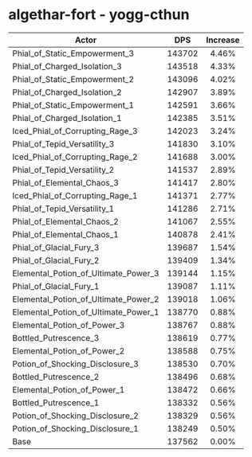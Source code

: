 # algethar-fort - yogg-cthun
| Actor | DPS | Increase |
|---|:---:|:---:|
|Phial_of_Static_Empowerment_3|143702|4.46%|
|Phial_of_Charged_Isolation_3|143518|4.33%|
|Phial_of_Static_Empowerment_2|143096|4.02%|
|Phial_of_Charged_Isolation_2|142907|3.89%|
|Phial_of_Static_Empowerment_1|142591|3.66%|
|Phial_of_Charged_Isolation_1|142385|3.51%|
|Iced_Phial_of_Corrupting_Rage_3|142023|3.24%|
|Phial_of_Tepid_Versatility_3|141830|3.10%|
|Iced_Phial_of_Corrupting_Rage_2|141688|3.00%|
|Phial_of_Tepid_Versatility_2|141537|2.89%|
|Phial_of_Elemental_Chaos_3|141417|2.80%|
|Iced_Phial_of_Corrupting_Rage_1|141371|2.77%|
|Phial_of_Tepid_Versatility_1|141286|2.71%|
|Phial_of_Elemental_Chaos_2|141067|2.55%|
|Phial_of_Elemental_Chaos_1|140878|2.41%|
|Phial_of_Glacial_Fury_3|139687|1.54%|
|Phial_of_Glacial_Fury_2|139409|1.34%|
|Elemental_Potion_of_Ultimate_Power_3|139144|1.15%|
|Phial_of_Glacial_Fury_1|139087|1.11%|
|Elemental_Potion_of_Ultimate_Power_2|139018|1.06%|
|Elemental_Potion_of_Ultimate_Power_1|138770|0.88%|
|Elemental_Potion_of_Power_3|138767|0.88%|
|Bottled_Putrescence_3|138619|0.77%|
|Elemental_Potion_of_Power_2|138588|0.75%|
|Potion_of_Shocking_Disclosure_3|138530|0.70%|
|Bottled_Putrescence_2|138496|0.68%|
|Elemental_Potion_of_Power_1|138472|0.66%|
|Bottled_Putrescence_1|138332|0.56%|
|Potion_of_Shocking_Disclosure_2|138329|0.56%|
|Potion_of_Shocking_Disclosure_1|138249|0.50%|
|Base|137562|0.00%|

